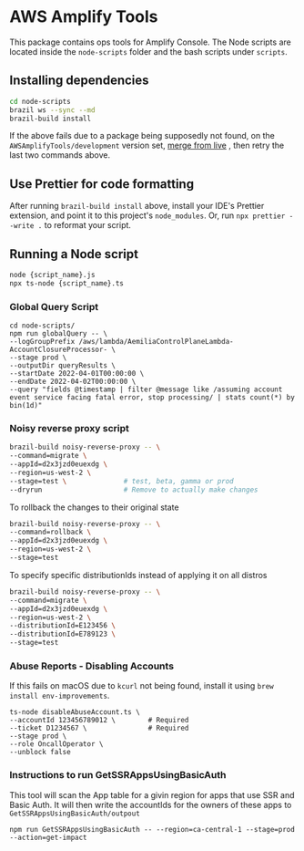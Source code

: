 # AWS Amplify Tools

This package contains ops tools for Amplify Console. The Node scripts are located inside the `node-scripts` folder and
the bash scripts under `scripts`.

## Installing dependencies

```bash
cd node-scripts
brazil ws --sync --md
brazil-build install
```

If the above fails due to a package being supposedly not found, on the `AWSAmplifyTools/development` version
set, [merge from live](https://build.amazon.com/merge#{%22destination%22:%22AWSAmplifyTools/development%22,%22options%22:{%22source%22:%22live%22,%22add%22:[]}})
, then retry the last two commands above.

## Use Prettier for code formatting

After running `brazil-build install` above, install your IDE's Prettier extension, and point it to this
project's `node_modules`. Or, run `npx prettier --write .` to reformat your script.

## Running a Node script

```bash
node {script_name}.js
npx ts-node {script_name}.ts
```

### Global Query Script

```
cd node-scripts/
npm run globalQuery -- \
--logGroupPrefix /aws/lambda/AemiliaControlPlaneLambda-AccountClosureProcessor- \
--stage prod \
--outputDir queryResults \
--startDate 2022-04-01T00:00:00 \
--endDate 2022-04-02T00:00:00 \
--query "fields @timestamp | filter @message like /assuming account event service facing fatal error, stop processing/ | stats count(*) by bin(1d)"
```

### Noisy reverse proxy script

```bash
brazil-build noisy-reverse-proxy -- \
--command=migrate \
--appId=d2x3jzd0euexdg \
--region=us-west-2 \
--stage=test \              # test, beta, gamma or prod
--dryrun                    # Remove to actually make changes
```

To rollback the changes to their original state

```bash
brazil-build noisy-reverse-proxy -- \
--command=rollback \
--appId=d2x3jzd0euexdg \
--region=us-west-2 \
--stage=test
```

To specify specific distributionIds instead of applying it on all distros

```bash
brazil-build noisy-reverse-proxy -- \
--command=migrate \
--appId=d2x3jzd0euexdg \
--region=us-west-2 \
--distributionId=E123456 \
--distributionId=E789123 \
--stage=test
```

### Abuse Reports - Disabling Accounts

If this fails on macOS due to `kcurl` not being found, install it using `brew install env-improvements`.

```
ts-node disableAbuseAccount.ts \
--accountId 123456789012 \        # Required
--ticket D1234567 \               # Required
--stage prod \ 
--role OncallOperator \
--unblock false
```

### Instructions to run GetSSRAppsUsingBasicAuth
This tool will scan the App table for a givin region for apps that use SSR and Basic Auth.
It will then write the accountIds for the owners of these apps to `GetSSRAppsUsingBasicAuth/outpout`
```
npm run GetSSRAppsUsingBasicAuth -- --region=ca-central-1 --stage=prod --action=get-impact
```